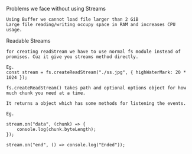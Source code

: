 Problems we face without using Streams

    Using Buffer we cannot load file larger than 2 GiB
    Large file reading/writing occupy space in RAM and increases CPU usage.

Readable Streams

    for creating readStream we have to use normal fs module instead of promises. Cuz it give you streams method directly.

    Eg.
    const stream = fs.createReadStream("./ss.jpg", { highWaterMark: 20 * 1024 });

    fs.createReadStream() takes path and optional options object for how much chunk you need at a time.

    It returns a object which has some methods for listening the events. 

    Eg.

    stream.on("data", (chunk) => {
        console.log(chunk.byteLength);
    });

    stream.on("end", () => console.log("Ended"));